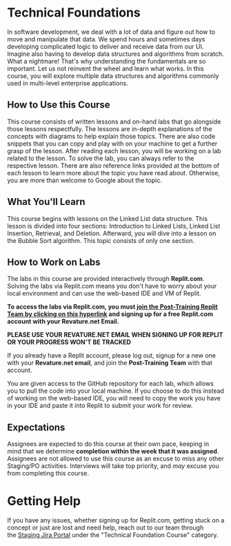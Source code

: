 # Technical Foundations

In software development, we deal with a lot of data and figure out how to move and manipulate that data. We spend hours and sometimes days developing complicated logic to deliver and receive data from our UI. Imagine also having to develop data structures and algorithms from scratch. What a nightmare! That's why understanding the fundamentals are so important. Let us not reinvent the wheel and learn what works. In this course, you will explore multiple data structures and algorithms commonly used in multi-level enterprise applications.

## How to Use this Course

This course consists of written lessons and on-hand labs that go alongside those lessons respectfully. The lessons are in-depth explanations of the concepts with diagrams to help explain those topics. There are also code snippets that you can copy and play with on your machine to get a further grasp of the lesson. 
After reading each lesson, you will be working on a lab related to the lesson. To solve the lab, you can always refer to the respective lesson. There are also reference links provided at the bottom of each lesson to learn more about the topic you have read about. Otherwise, you are more than welcome to Google about the topic.

## What You'll Learn

This course begins with lessons on the Linked List data structure. This lesson is divided into four sections: Introduction to Linked Lists, Linked List Insertion, Retrieval, and Deletion.
Afterward, you will dive into a lesson on the Bubble Sort algorithm. This topic consists of only one section.

## How to Work on Labs

The labs in this course are provided interactively through **Replit.com**. Solving the labs via Replit.com means you don't have to worry about your local environment and can use the web-based IDE and VM of Replit.

**To access the labs via Replit.com, you must [join the Post-Training Replit Team by clicking on this hyperlink](https://replit.com/teams/join/ovnxpukpgnmqolcfnlrlxvygvzunwhgo-staging-foundations-h2-22) and signing up for a free Replit.com account with your Revature.net Email.**

**PLEASE USE YOUR REVATURE.NET EMAIL WHEN SIGNING UP FOR REPLIT OR YOUR PROGRESS WON'T BE TRACKED**

If you already have a Replit account, please log out, signup for a new one with your **Revature.net email**, and join the **Post-Training Team** with that account.

You are given access to the GitHub repository for each lab, which allows you to pull the code into your local machine. If you choose to do this instead of working on the web-based IDE, you will need to copy the work you have in your IDE and paste it into Replit to submit your work for review.

## Expectations
Assignees are expected to do this course at their own pace, keeping in mind that we determine **completion within the week that it was assigned**.
Assignees are not allowed to use this course as an excuse to miss any other Staging/PO activities.
Interviews will take top priority, and _may_ excuse you from completing this course. 

# Getting Help

If you have any issues, whether signing up for Replit.com, getting stuck on a concept or just are lost and need help, reach out to our team through the [Staging Jira Portal](https://revature.atlassian.net/servicedesk/customer/portals) under the "Technical Foundation Course" category.